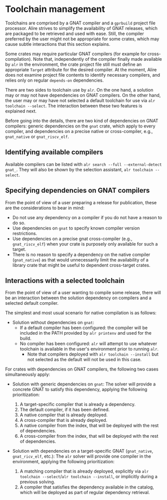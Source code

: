 # Toolchain management

Toolchains are comprised by a GNAT compiler and a `gprbuild` project file
processor. Alire strives to simplify the availability of GNAT releases, which
are packaged to be retrieved and used with ease. Still, the compiler preferred
by the user might not be appropriate for some crates, which may cause subtle
interactions that this section explains.

Some crates may require particular GNAT compilers (for example for
cross-compilation). Note that, independently of the compiler finally made
available by `alr` in the environment, the crate project file still must define
an appropriate `Target` attribute for the desired compiler. At the moment, Alire
does not examine project file contents to identify necessary compilers, and
relies only on regular `depends-on` dependencies.

There are two sides to toolchain use by `alr`. On the one hand, a solution may
or may not have dependencies on GNAT compilers. On the other hand, the user may
or may have not selected a default toolchain for use via `alr toolchain
--select`. The interaction between these two features is explained next.

Before going into the details, there are two kind of dependencies on GNAT
compilers: generic dependencies on the `gnat` crate, which apply to every 
compiler, and dependencies on a precise native or cross-compiler, e.g.,
`gnat_native` or `gnat_riscv_elf`.

## Identifying available compilers

Available compilers can be listed with `alr search --full --external-detect
gnat_`. They will also be shown by the selection assistant, `alr toolchain
--select`.

## Specifying dependencies on GNAT compilers

From the point of view of a user preparing a release for publication, these
are the considerations to bear in mind:

- Do not use any dependency on a compiler if you do not have a reason to do so.
- Use dependencies on `gnat` to specify known compiler version restrictions.
- Use dependencies on a precise gnat cross-compiler (e.g., `gnat_riscv_elf`)
  when your crate is purposely only available for such a target.
- There is no reason to specify a dependency on the native compiler
  (`gnat_native`) as that would unnecessarily limit the availability of a
  library crate that might be useful to dependent cross-target crates.

## Interactions with a selected toolchain

From the point of view of a user wanting to compile some release, there will be
an interaction between the solution dependency on compilers and a selected
default compiler. 

The simplest and most usual scenario for native compilation is as follows:

- Solution without dependencies on `gnat`: 
   - If a default compiler has been configured: the compiler will be included in the
     PATH provided by `alr printenv` and used for the build.
   - No compiler has been configured: `alr` will attempt to use whatever toolchain is
     available in the user's environment prior to running `alr`. 
      - Note that compilers deployed with `alr toolchain --install` but not
        selected as the default will not be used in this case.

For crates with dependencies on GNAT compilers, the following two cases simultaneously apply:

- Solution with generic dependencies on `gnat`: The solver will provide a
  concrete GNAT to satisfy this dependency, applying the following
  prioritization:
   1. A target-specific compiler that is already a dependency.
   1. The default compiler, if it has been defined.
   1. A native compiler that is already deployed.
   1. A cross-compiler that is already deployed.
   1. A native compiler from the index, that will be deployed with the rest of dependencies.
   1. A cross-compiler from the index, that will be deployed with the rest of dependencies.

- Solution with dependencies on a target-specific GNAT (`gnat_native`, `gnat_ricv_elf`,
  etc.): The `alr` solver will provide one compiler in the environment, applying the
  following prioritization:
   1. A matching compiler that is already deployed, explicitly via `alr
      toolchain --select`/`alr toolchain --install`, or implicitly during a previous
      solving. 
   1. A compiler that satisfies the dependency available in the catalog,
      which will be deployed as part of regular dependency retrieval.
